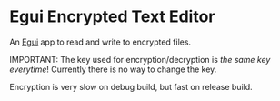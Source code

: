 # Egui Encrypted Text Editor

An [Egui](https://crates.io/crates/egui) app to read and write to encrypted files.

IMPORTANT: The key used for encryption/decryption is *the same key everytime*! Currently there is no way to change the key.

Encryption is very slow on debug build, but fast on release build.
